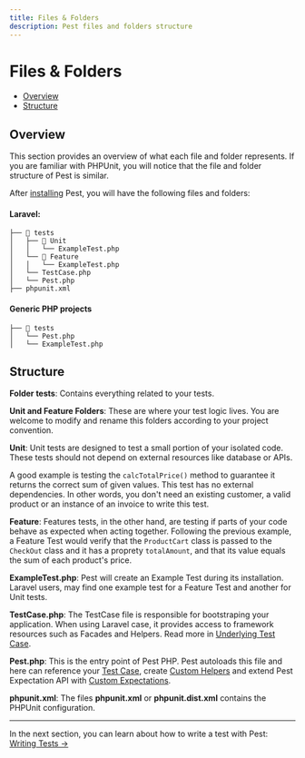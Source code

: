 ```yaml
---
title: Files & Folders
description: Pest files and folders structure
---
```


# Files & Folders

- [Overview](#overview)
- [Structure](#structure)

<a name="overview"></a>

## Overview

This section provides an overview of what each file and folder represents. If you are familiar with PHPUnit, you will notice that the file and folder structure of Pest is similar.

After [installing](/docs/installation) Pest, you will have the following files and folders:

#### Laravel:

```plain
├── 📂 tests
│   ├── 📂 Unit
│   │   └── ExampleTest.php
│   └── 📂 Feature
│   │   └── ExampleTest.php
│   └── TestCase.php
│   └── Pest.php
├── phpunit.xml
```

#### Generic PHP projects

```plain
├── 📂 tests
│   └── Pest.php
│   └── ExampleTest.php
```

<a name="structure"></a>

## Structure

**Folder tests**: Contains everything related to your tests.

**Unit and Feature Folders**: These are where your test logic lives. You are welcome to modify and rename this folders according to your project convention.

**Unit**: Unit tests are designed to test a small portion of your isolated code. These tests should not depend on external resources like database or APIs.

A good example is testing the `calcTotalPrice()` method to guarantee it returns the correct sum of given values. This test has no external dependencies. In other words, you don't need an existing customer, a valid product or an instance of an invoice to write this test.

**Feature**: Features tests, in the other hand, are testing if parts of your code behave as expected when acting together.
Following the previous example, a Feature Test would verify that the `ProductCart` class is passed to the `CheckOut` class and it has a proprety `totalAmount`, and that its value equals the sum of each product's price.

**ExampleTest.php**: Pest will create an Example Test during its installation. Laravel users, may find one example test for a Feature Test and another for Unit tests.

**TestCase.php**: The TestCase file is responsible for bootstraping your application. When using Laravel case, it provides access to framework resources such as  Facades and Helpers. Read more in [Underlying Test Case](/docs/underlying-test-case).

**Pest.php**: This is the entry point of Pest PHP. Pest autoloads this file and here can reference your [Test Case](/docs/underlying-test-case), create [Custom Helpers](/docs/helpers) and extend Pest Expectation API with [Custom Expectations](/docs/custom-expectations).

**phpunit.xml**: The files **phpunit.xml** or **phpunit.dist.xml** contains the PHPUnit configuration.

---

In the next section, you can learn about how to write a test with Pest: [Writing Tests →](/docs/writing-tests)
